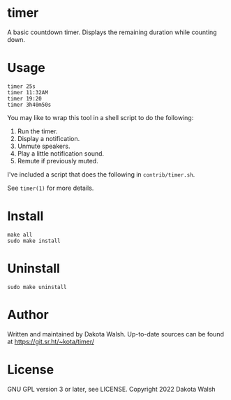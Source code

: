 # timer

A basic countdown timer. Displays the remaining duration while counting down.

# Usage
```
timer 25s
timer 11:32AM
timer 19:20
timer 3h40m50s
```

You may like to wrap this tool in a shell script to do the following:
1. Run the timer.
2. Display a notification.
3. Unmute speakers.
4. Play a little notification sound.
5. Remute if previously muted.

I've included a script that does the following in `contrib/timer.sh`.

See `timer(1)` for more details.

# Install
```
make all
sudo make install
```

# Uninstall
```
sudo make uninstall
```

# Author
Written and maintained by Dakota Walsh.
Up-to-date sources can be found at https://git.sr.ht/~kota/timer/

# License
GNU GPL version 3 or later, see LICENSE.
Copyright 2022 Dakota Walsh
